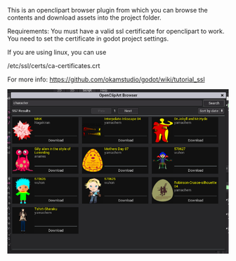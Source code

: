 This is an openclipart browser plugin from which you can browse the contents and download assets into the project folder.

Requirements:
You must have a valid ssl certificate for openclipart to work. You need to set the certificate in godot project settings.

If you are using linux, you can use

/etc/ssl/certs/ca-certificates.crt

For more info: https://github.com/okamstudio/godot/wiki/tutorial_ssl

![Alt text](../screenshots/openclipart_store.png?raw=true)
